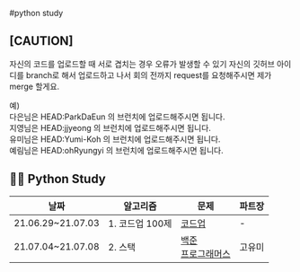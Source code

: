 #python study

## [CAUTION]
자신의 코드를 업로드할 때 서로 겹치는 경우 오류가 발생할 수 있기 자신의 깃허브 아이디를 branch로 해서 업로드하고 나서 회의 전까지 request를 요청해주시면 제가 merge 할게요.

예)<br>
다은님은 HEAD:ParkDaEun 의 브런치에 업로드해주시면 됩니다.<Br>
지영님은 HEAD:jjyeong 의 브런치에 업로드해주시면 됩니다.<br>
유미님은 HEAD:Yumi-Koh 의 브런치에 업로드해주시면 됩니다.<br>
예림님은 HEAD:ohRyungyi 의 브런치에 업로드해주시면 됩니다.<br>

## 👩‍💻 Python Study

날짜|알고리즘|문제|파트장
---|---|---|---
21.06.29~21.07.03|1. 코드업 100제|[코드업](https://codeup.kr/problemsetsol.php?psid=33)|-
21.07.04~21.07.08|2. 스택|[백준](https://www.acmicpc.net/step/11)<br>[프로그래머스](https://programmers.co.kr/learn/courses/30/parts/12081)|고유미

